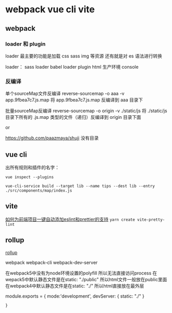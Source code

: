 # webpack vue cli vite



## webpack

### loader 和 plugin

loader 最主要的功能是加载 css sass img 等资源
还有就是对 es 语法进行转换

loader： sass loader babel loader
plugin html 生产环境 console



### 反编译

单个sourceMap文件反编译
reverse-sourcemap -o aaa -v app.9fbea7c7.js.map
将 app.9fbea7c7.js.map 反编译到 aaa 目录下

批量sourceMap反编译
reverse-sourcemap -o origin -v ./static/js
将 ./static/js目录下所有的 .js.map 类型的文件（递归）反编译到 origin 目录下面


or 

https://github.com/paazmaya/shuji 没有目录

## vue cli

出所有规则和插件的名字：

`vue inspect --plugins `

`vue-cli-service build --target lib --name tips --dest lib --entry ./src/components/map/index.js`


## vite

[如何为前端项目一键自动添加eslint和prettier的支持](https://juejin.cn/post/7113563466211786783)
`yarn create vite-pretty-lint`





## rollup 

[rollup](https://www.rollupjs.com/#installing-rollup-locally)



webpack  webpack-cli webpack-dev-server


在webpack5中没有为node环境设置的polyfill 所以无法直接访问process
在wepack5中默认静态文件是在static: "./public"  所以html文件一般放在public里面
在webpack4中默认静态文件是在static: "./" 所以html直接放在最外层

module.exports = { 
    mode:'development',
    devServer: {
		static: "./"
	}
    
    }
